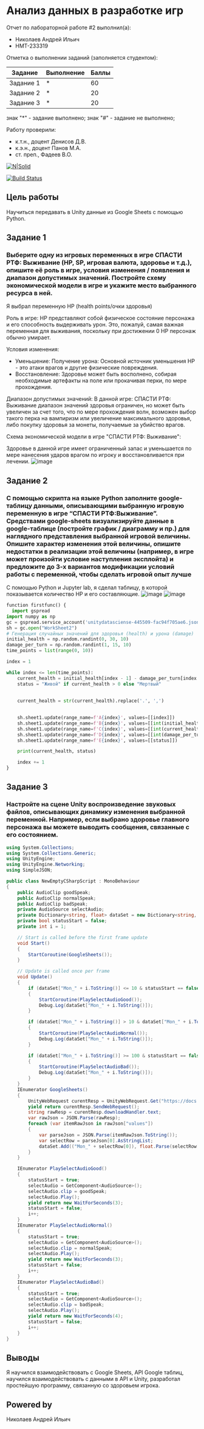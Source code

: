 # Анализ данных в разработке игр
Отчет по лабораторной работе #2 выполнил(а):
- Николаев Андрей Ильич
- НМТ-233319

Отметка о выполнении заданий (заполняется студентом):

| Задание | Выполнение | Баллы |
| ------ | ------ | ------ |
| Задание 1 | * | 60 |
| Задание 2 | * | 20 |
| Задание 3 | * | 20 |

знак "*" - задание выполнено; знак "#" - задание не выполнено;

Работу проверили:
- к.т.н., доцент Денисов Д.В.
- к.э.н., доцент Панов М.А.
- ст. преп., Фадеев В.О.

[![N|Solid](https://cldup.com/dTxpPi9lDf.thumb.png)](https://nodesource.com/products/nsolid)

[![Build Status](https://travis-ci.org/joemccann/dillinger.svg?branch=master)](https://travis-ci.org/joemccann/dillinger)


## Цель работы
Научиться передавать в Unity данные из Google Sheets с помощью Python.

## Задание 1
### Выберите одну из игровых переменных в игре СПАСТИ РТФ: Выживание (HP, SP, игровая валюта, здоровье и т.д.), опишите её роль в игре, условия изменения / появления и диапазон допустимых значений. Постройте схему экономической модели в игре и укажите место выбранного ресурса в ней.

Я выбрал переменную HP (health points/очки здоровья)

Роль в игре: HP представляют собой физическое состояние персонажа и его способность выдерживать урон. Это, пожалуй, самая важная переменная для выживания, поскольку при достижении 0 HP персонаж обычно умирает.

Условия изменения: 
- Уменьшение: Получение урона: Основной источник уменьшения HP - это атаки врагов и другие физические повреждения.
- Восстановление: Здоровье может быть восполнено, собирая необходимые артефакты на поле или прокачивая перки, по мере прохождения.
  
Диапазон допустимых значений: В данной игре: СПАСТИ РТФ: Выживание диапазон значений здоровья ограничен, но может быть увеличен за счет того, что по мере прохождения волн, возможен выбор такого перка на вампиризм или увеличение максимального здоровья, либо покупку здоровья за монеты, получаемые за убийство врагов.

Схема экономической модели в игре "СПАСТИ РТФ: Выживание":

Здоровье в данной игре имеет ограниченный запас и уменьшается по мере нанесения ударов врагом по игроку и восстановливается при лечении.
![image](https://github.com/user-attachments/assets/839c1c4b-d356-4161-914f-273d7ac51a5e)




## Задание 2
### С помощью скрипта на языке Python заполните google-таблицу данными, описывающими выбранную игровую переменную в игре “СПАСТИ РТФ:Выживание”. Средствами google-sheets визуализируйте данные в google-таблице (постройте график / диаграмму и пр.) для наглядного представления выбранной игровой величины. Опишите характер изменения этой величины, опишите недостатки в реализации этой величины (например, в игре может произойти условие наступления эксплойта) и предложите до 3-х вариантов модификации условий работы с переменной, чтобы сделать игровой опыт лучше

 С помощью Python и Jupyter lab, я сделал таблицу, в которой показывается количество HP и его составляющие.
 ![image](https://github.com/user-attachments/assets/feb0a87d-9ae7-4089-bbd8-c2f3be5fa521)
![image](https://github.com/user-attachments/assets/eb898b6f-adf6-4ad1-bc6a-b69d617f9e04)

```py
function firstfunc() {
  import gspread
import numpy as np
gc = gspread.service_account('unitydatasciense-445509-fac94f705ae6.json')
sh = gc.open("WorkSheet2")
# Генерация случайных значений для здоровья (health) и урона (damage)
initial_health = np.random.randint(0, 30, 10)
damage_per_turn = np.random.randint(1, 15, 10)
time_points = list(range(0, 10))

index = 1 

while index <= len(time_points):
    current_health = initial_health[index - 1] - damage_per_turn[index - 1]
    status = "Живой" if current_health > 0 else "Мертвый"
    
    
    current_health = str(current_health).replace('.', ',')

   
    sh.sheet1.update(range_name=f'A{index}', values=[[index]])  
    sh.sheet1.update(range_name=f'B{index}', values=[[int(initial_health[index - 1])]])  # Начальное здоровье
    sh.sheet1.update(range_name=f'C{index}', values=[[int(current_health)]])  # Текущее здоровье
    sh.sheet1.update(range_name=f'D{index}', values=[[int(damage_per_turn[index - 1])]])  # Урон
    sh.sheet1.update(range_name=f'E{index}', values=[[status]])  

    print(current_health, status)

    index += 1
}
```
## Задание 3
### Настройте на сцене Unity воспроизведение звуковых файлов, описывающих динамику изменения выбранной переменной. Например, если выбрано здоровье главного персонажа вы можете выводить сообщения, связанные с его состоянием.

```csharp
using System.Collections;
using System.Collections.Generic;
using UnityEngine;
using UnityEngine.Networking;
using SimpleJSON;

public class NewEmptyCSharpScript : MonoBehaviour
{
    public AudioClip goodSpeak;
    public AudioClip normalSpeak;
    public AudioClip badSpeak;
    private AudioSource selectAudio;
    private Dictionary<string, float> dataSet = new Dictionary<string, float>();
    private bool statusStart = false;
    private int i = 1;

    // Start is called before the first frame update
    void Start()
    {
        StartCoroutine(GoogleSheets());
    }

    // Update is called once per frame
    void Update()
    {
        if (dataSet["Mon_" + i.ToString()] <= 10 & statusStart == false & i != dataSet.Count)
        {
            StartCoroutine(PlaySelectAudioGood());
            Debug.Log(dataSet["Mon_" + i.ToString()]);
        }

        if (dataSet["Mon_" + i.ToString()] > 10 & dataSet["Mon_" + i.ToString()] < 100 & statusStart == false & i != dataSet.Count)
        {
            StartCoroutine(PlaySelectAudioNormal());
            Debug.Log(dataSet["Mon_" + i.ToString()]);
        }

        if (dataSet["Mon_" + i.ToString()] >= 100 & statusStart == false & i != dataSet.Count)
        {
            StartCoroutine(PlaySelectAudioBad());
            Debug.Log(dataSet["Mon_" + i.ToString()]);
        }
    }
    IEnumerator GoogleSheets()
    {
        UnityWebRequest curentResp = UnityWebRequest.Get("https://docs.google.com/spreadsheets/d/10Mj86hQt35x9YtkF8c-Su1DDxIGTMjjj5Vg1xl4MWxM/values/Лист1?key=AIzaSyDUPzM91xk_c6d8NNXn164e0rr2kB-MF5g");
        yield return curentResp.SendWebRequest();
        string rawResp = curentResp.downloadHandler.text;
        var rawJson = JSON.Parse(rawResp);
        foreach (var itemRawJson in rawJson["values"])
        {
            var parseJson = JSON.Parse(itemRawJson.ToString());
            var selectRow = parseJson[0].AsStringList;
            dataSet.Add(("Mon_" + selectRow[0]), float.Parse(selectRow[2]));
        }
    }

    IEnumerator PlaySelectAudioGood()
    {
        statusStart = true;
        selectAudio = GetComponent<AudioSource>();
        selectAudio.clip = goodSpeak;
        selectAudio.Play();
        yield return new WaitForSeconds(3);
        statusStart = false;
        i++;
    }
    IEnumerator PlaySelectAudioNormal()
    {
        statusStart = true;
        selectAudio = GetComponent<AudioSource>();
        selectAudio.clip = normalSpeak;
        selectAudio.Play();
        yield return new WaitForSeconds(3);
        statusStart = false;
        i++;
    }
    IEnumerator PlaySelectAudioBad()
    {
        statusStart = true;
        selectAudio = GetComponent<AudioSource>();
        selectAudio.clip = badSpeak;
        selectAudio.Play();
        yield return new WaitForSeconds(4);
        statusStart = false;
        i++;
    }
}
```

## Выводы
Я научился взаимодействовать с Google Sheets, API Google таблиц, научился взаимодействовать с данными в API и Unity, разработал простейшую программу, связанную со здоровьем игрока.

## Powered by
Николаев Андрей Ильич
